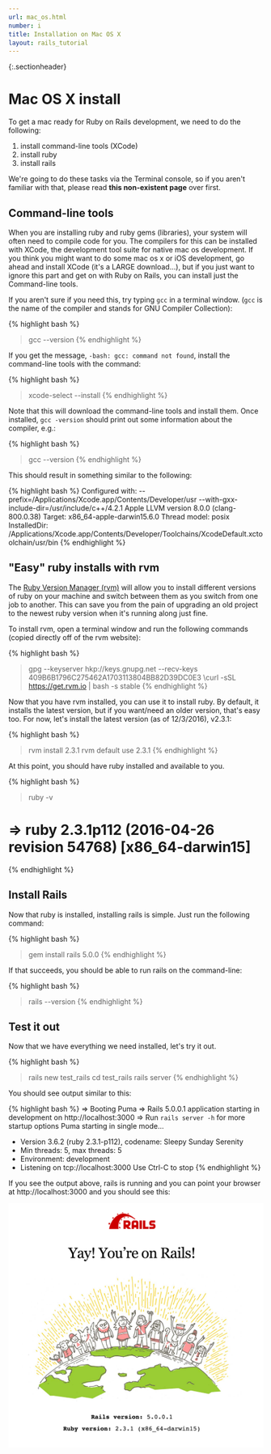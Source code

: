 ```yaml
---
url: mac_os.html
number: i
title: Installation on Mac OS X
layout: rails_tutorial
---
```


{:.sectionheader}
# Mac OS X install

To get a mac ready for Ruby on Rails development, we need to do the following:

1. install command-line tools (XCode)
1. install ruby
1. install rails

We're going to do these tasks via the Terminal console, so if you aren't familiar with that, please read **this non-existent page** over first.

## Command-line tools

When you are installing ruby and ruby gems (libraries), your system will often need to compile code for you.  The compilers for this can be installed with XCode, the development tool suite for native mac os development.  If you think you might want to do some mac os x or iOS development, go ahead and install XCode (it's a LARGE download...), but if you just want to ignore this part and get on with Ruby on Rails, you can install just the Command-line tools.

If you aren't sure if you need this, try typing `gcc` in a terminal window. (`gcc` is the name of the compiler and stands for GNU Compiler Collection):

{% highlight bash %}
   > gcc --version
{% endhighlight %}

If you get the message, `-bash: gcc: command not found`, install the command-line tools with the command:

{% highlight bash %}
  > xcode-select --install
{% endhighlight %}

Note that this will download the command-line tools and install them.  Once installed, `gcc -version` should print out some information about the compiler, e.g.:

{% highlight bash %}
  > gcc --version
{% endhighlight %}

This should result in something similar to the following:

{% highlight bash %}
  Configured with: --prefix=/Applications/Xcode.app/Contents/Developer/usr --with-gxx-include-dir=/usr/include/c++/4.2.1
  Apple LLVM version 8.0.0 (clang-800.0.38)
  Target: x86_64-apple-darwin15.6.0
  Thread model: posix
  InstalledDir: /Applications/Xcode.app/Contents/Developer/Toolchains/XcodeDefault.xctoolchain/usr/bin
{% endhighlight %}


## "Easy" ruby installs with rvm

The [Ruby Version Manager (rvm)](http://rvm.io/) will allow you to install different versions of ruby on your machine and switch between them as you switch from one job to another.  This can save you from the pain of upgrading an old project to the newest ruby version when it's running along just fine.

To install rvm, open a terminal window and run the following commands (copied directly off of the rvm website):

{% highlight bash %}
  > gpg --keyserver hkp://keys.gnupg.net --recv-keys 409B6B1796C275462A1703113804BB82D39DC0E3
\curl -sSL https://get.rvm.io | bash -s stable
{% endhighlight %}

Now that you have rvm installed, you can use it to install ruby.  By default, it installs the latest version, but if you want/need an older version, that's easy too.  For now, let's install the latest version (as of 12/3/2016), v2.3.1:

{% highlight bash %}
  > rvm install 2.3.1
  > rvm default use 2.3.1
{% endhighlight %}

At this point, you should have ruby installed and available to you.

{% highlight bash %}
  > ruby -v
  # => ruby 2.3.1p112 (2016-04-26 revision 54768) [x86_64-darwin15]
{% endhighlight %}

## Install Rails

Now that ruby is installed, installing rails is simple.  Just run the following command:

{% highlight bash %}
  > gem install rails 5.0.0
{% endhighlight %}

If that succeeds, you should be able to run rails on the command-line:

{% highlight bash %}
  > rails --version
{% endhighlight %}

## Test it out

Now that we have everything we need installed, let's try it out.

{% highlight bash %}
  > rails new test_rails
  > cd test_rails
  > rails server
{% endhighlight %}

You should see output similar to this:

{% highlight bash %}
  => Booting Puma
  => Rails 5.0.0.1 application starting in development on http://localhost:3000
  => Run `rails server -h` for more startup options
  Puma starting in single mode...
  * Version 3.6.2 (ruby 2.3.1-p112), codename: Sleepy Sunday Serenity
  * Min threads: 5, max threads: 5
  * Environment: development
  * Listening on tcp://localhost:3000
  Use Ctrl-C to stop
{% endhighlight %}

If you see the output above, rails is running and you can point your browser at http://localhost:3000 and you should see this:

![Yay! You're on Rails!](/assets/images/youre_on_rails.png)
